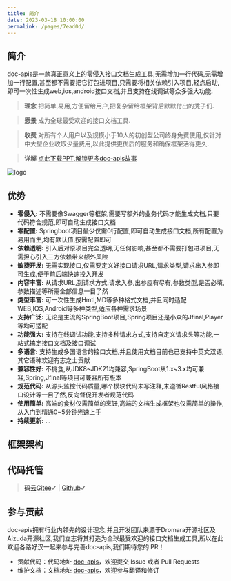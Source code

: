 ```yaml
---
title: 简介
date: 2023-03-18 10:00:00
permalink: /pages/7ead0d/
---
```

## 简介
doc-apis是一款真正意义上的零侵入接口文档生成工具,无需增加一行代码,无需增加一行配置,甚至都不需要把它打包进项目,只需要将相关依赖引入项目,轻点启动,即可一次性生成web,ios,android接口文档,并且支持在线调试等众多强大功能.

> **理念** 把简单,易用,方便留给用户,把复杂留给框架背后默默付出的秃子们.

> **愿景** 成为全球最受欢迎的接口文档工具.

> **收费** 对所有个人用户以及规模小于10人的初创型公司终身免费使用,仅针对中大型企业收取少量费用,以此提供更优质的服务和确保框架活得更久.

> **详解** [点此下载PPT,解锁更多doc-apis故事](https://iknow.hs.net/e1af094d-23b6-4baa-9f42-b4454c2223cb.pptx)

![logo](https://iknow.hs.net/ff0be8e5-f05a-41ee-b17c-d28d51677786.png)

## 优势
- **零侵入:** 不需要像Swagger等框架,需要写额外的业务代码才能生成文档,只要代码符合规范,即可自动生成接口文档
- **零配置:** Springboot项目最少仅需0行配置,即可自动生成接口文档,所有配置为易用而生,均有默认值,按需配置即可
- **依赖透明:** 引入后对原项目完全透明,无任何影响,甚至都不需要打包进项目,无需担心引入三方依赖带来额外风险
- **敏捷开发:** 无需实现接口,仅需要定义好接口请求URL,请求类型,请求出入参即可生成,便于前后端快速投入开发
- **内容丰富:** 从请求URL,到请求方式,请求入参,出参应有尽有,参数类型,是否必填,参数描述等所需全部信息一目了然
- **类型丰富:** 可一次性生成Hmtl,MD等多种格式文档,并且同时适配WEB,IOS,Android等多种类型,适应各种需求场景
- **支持广泛:** 无论是主流的SpringBoot项目,Spring项目还是小众的Jfinal,Player等均可适配
- **功能强大:** 支持在线调试功能,支持多种请求方式,支持自定义请求头等功能,一站式搞定接口文档及接口调试
- **多语言:** 支持生成多国语言的接口文档,并且使用文档目前也已支持中英文双语,其它语种欢迎有志之士贡献
- **兼容性好:** 不挑食,从JDK8~JDK21均兼容,SpringBoot从1.x~3.x均可兼容,Spring,Jfinal等项目可兼容所有版本
- **规范代码:** 从源头监控代码质量,哪个模块代码未写注释,未遵循Restful风格接口设计等一目了然,反向督促开发者规范代码
- **使用简单:** 高端的食材仅需简单的烹饪,高端的文档生成框架也仅需简单的操作,从入门到精通0~5分钟光速上手
- **持续更新:** ...

## 框架架构

## 代码托管
> [码云Gitee](https://gitee.com/easy-es/doc-apis)✔ | [Github](https://github.com/xpc1024/doc-apis)✔


## 参与贡献
doc-apis拥有行业内领先的设计理念,并且开发团队来源于Dromara开源社区及Aizuda开源社区,我们立志将其打造为全球最受欢迎的接口文档生成工具,所以在此欢迎各路好汉一起来参与完善doc-apis,我们期待您的 PR！

- 贡献代码：代码地址 [doc-apis](https://gitee.com/dromara/easy-es)，欢迎提交 Issue 或者 Pull Requests
- 维护文档：文档地址 [doc-apis](https://github.com/xpc1024/doc-apis-home-pages)，欢迎参与翻译和修订

